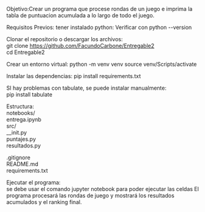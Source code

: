 Objetivo:Crear un programa que procese rondas de un juego e imprima la tabla de puntuacion acumulada a lo largo de todo el juego.

Requisitos Previos: tener instalado python:
   Verificar con python --version

Clonar el repositorio o descargar los archivos:  
git clone https://github.com/FacundoCarbone/Entregable2  
  cd Entregable2  

Crear un entorno virtual:
   python -m venv venv
   source venv/Scripts/activate

Instalar las dependencias:
   pip install requirements.txt

SI hay problemas con tabulate, se puede instalar manualmente:  
   pip install tabulate  

Estructura:  
notebooks/  
      entrega.ipynb  
src/  
    __init.py  
    puntajes.py  
    resultados.py  
    
.gitignore  
README.md  
requirements.txt  

Ejecutar el programa:  
   se debe usar el comando jupyter notebook para poder ejecutar las celdas
   El programa procesará las rondas de juego y mostrará los resultados acumulados y el ranking final.  
